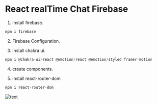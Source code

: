 # React realTime Chat Firebase

1. install firebase.

```js
npm i firebase
```

2. Firebase Configuration.

3. install chakra ui.

```js
npm i @chakra-ui/react @emotion/react @emotion/styled framer-motion

```

4. create components.

5. install react-router-dom

```js
npm i react-router-dom
```

![text]('../../public/chat-img.png')
